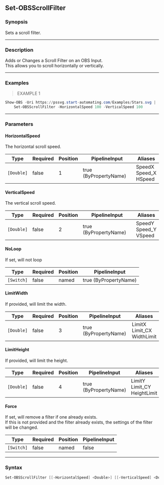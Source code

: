 Set-OBSScrollFilter
-------------------




### Synopsis
Sets a scroll filter.



---


### Description

Adds or Changes a Scroll Filter on an OBS Input.    
This allows you to scroll horizontally or vertically.



---


### Examples
> EXAMPLE 1

```PowerShell
Show-OBS -Uri https://pssvg.start-automating.com/Examples/Stars.svg |    
    Set-OBSScrollFilter -HorizontalSpeed 100 -VerticalSpeed 100
```


---


### Parameters
#### **HorizontalSpeed**

The horizontal scroll speed.






|Type      |Required|Position|PipelineInput        |Aliases                      |
|----------|--------|--------|---------------------|-----------------------------|
|`[Double]`|false   |1       |true (ByPropertyName)|SpeedX<br/>Speed_X<br/>HSpeed|



#### **VerticalSpeed**

The vertical scroll speed.






|Type      |Required|Position|PipelineInput        |Aliases                      |
|----------|--------|--------|---------------------|-----------------------------|
|`[Double]`|false   |2       |true (ByPropertyName)|SpeedY<br/>Speed_Y<br/>VSpeed|



#### **NoLoop**

If set, will not loop






|Type      |Required|Position|PipelineInput        |
|----------|--------|--------|---------------------|
|`[Switch]`|false   |named   |true (ByPropertyName)|



#### **LimitWidth**

If provided, will limit the width.






|Type      |Required|Position|PipelineInput        |Aliases                           |
|----------|--------|--------|---------------------|----------------------------------|
|`[Double]`|false   |3       |true (ByPropertyName)|LimitX<br/>Limit_CX<br/>WidthLimit|



#### **LimitHeight**

If provided, will limit the height.






|Type      |Required|Position|PipelineInput        |Aliases                            |
|----------|--------|--------|---------------------|-----------------------------------|
|`[Double]`|false   |4       |true (ByPropertyName)|LimitY<br/>Limit_CY<br/>HeightLimit|



#### **Force**

If set, will remove a filter if one already exists.    
If this is not provided and the filter already exists, the settings of the filter will be changed.






|Type      |Required|Position|PipelineInput|
|----------|--------|--------|-------------|
|`[Switch]`|false   |named   |false        |





---


### Syntax
```PowerShell
Set-OBSScrollFilter [[-HorizontalSpeed] <Double>] [[-VerticalSpeed] <Double>] [-NoLoop] [[-LimitWidth] <Double>] [[-LimitHeight] <Double>] [-Force] [<CommonParameters>]
```
